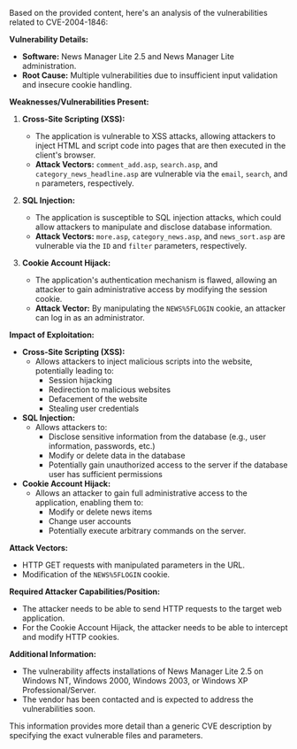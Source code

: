 Based on the provided content, here's an analysis of the vulnerabilities related to CVE-2004-1846:

**Vulnerability Details:**

*   **Software:** News Manager Lite 2.5 and News Manager Lite administration.
*   **Root Cause:** Multiple vulnerabilities due to insufficient input validation and insecure cookie handling.

**Weaknesses/Vulnerabilities Present:**

1.  **Cross-Site Scripting (XSS):**
    *   The application is vulnerable to XSS attacks, allowing attackers to inject HTML and script code into pages that are then executed in the client's browser.
    *   **Attack Vectors:** `comment_add.asp`, `search.asp`, and `category_news_headline.asp` are vulnerable via the `email`, `search`, and `n` parameters, respectively.

2.  **SQL Injection:**
    *   The application is susceptible to SQL injection attacks, which could allow attackers to manipulate and disclose database information.
    *   **Attack Vectors:** `more.asp`, `category_news.asp`, and `news_sort.asp` are vulnerable via the `ID` and `filter` parameters, respectively.

3.  **Cookie Account Hijack:**
    *   The application's authentication mechanism is flawed, allowing an attacker to gain administrative access by modifying the session cookie.
    *   **Attack Vector:** By manipulating the `NEWS%5FLOGIN` cookie, an attacker can log in as an administrator.

**Impact of Exploitation:**

*   **Cross-Site Scripting (XSS):**
    *   Allows attackers to inject malicious scripts into the website, potentially leading to:
        *   Session hijacking
        *   Redirection to malicious websites
        *   Defacement of the website
        *   Stealing user credentials
*   **SQL Injection:**
    *   Allows attackers to:
        *   Disclose sensitive information from the database (e.g., user information, passwords, etc.)
        *   Modify or delete data in the database
        *   Potentially gain unauthorized access to the server if the database user has sufficient permissions
*   **Cookie Account Hijack:**
    *   Allows an attacker to gain full administrative access to the application, enabling them to:
        *   Modify or delete news items
        *   Change user accounts
        *   Potentially execute arbitrary commands on the server.

**Attack Vectors:**

*   HTTP GET requests with manipulated parameters in the URL.
*   Modification of the `NEWS%5FLOGIN` cookie.

**Required Attacker Capabilities/Position:**

*   The attacker needs to be able to send HTTP requests to the target web application.
*   For the Cookie Account Hijack, the attacker needs to be able to intercept and modify HTTP cookies.

**Additional Information:**

*   The vulnerability affects installations of News Manager Lite 2.5 on Windows NT, Windows 2000, Windows 2003, or Windows XP Professional/Server.
*   The vendor has been contacted and is expected to address the vulnerabilities soon.

This information provides more detail than a generic CVE description by specifying the exact vulnerable files and parameters.